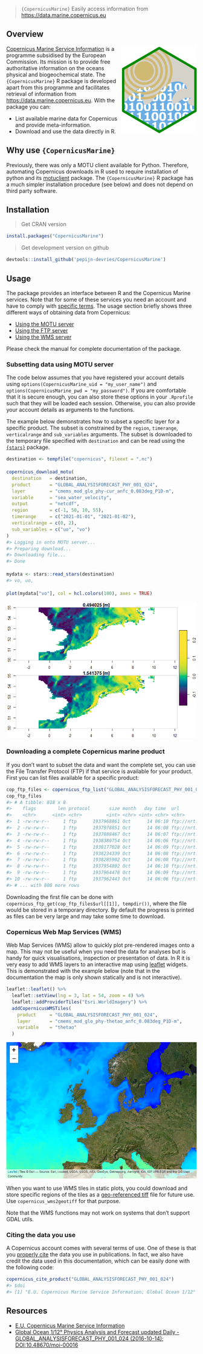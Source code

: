 
> `{CopernicusMarine}` Easily access information from
> <https://data.marine.copernicus.eu>

## Overview

<a href="https://github.com/pepijn-devries/CopernicusMarine/"><img src="man/figures/logo.png" alt="CopernicusMarine logo" align="right" /></a>

[Copernicus Marine Service
Information](https://marine.copernicus.eu/about) is a programme
subsidised by the European Commission. Its mission is to provide free
authoritative information on the oceans physical and biogeochemical
state. The `{CopernicusMarine}` R package is developed apart from this
programme and facilitates retrieval of information from
<https://data.marine.copernicus.eu>. With the package you can:

-   List available marine data for Copernicus and provide
    meta-information.
-   Download and use the data directly in R.

## Why use `{CopernicusMarine}`

Previously, there was only a MOTU client available for Python.
Therefore, automating Copernicus downloads in R used to require
installation of python and its
[motuclient](https://pypi.org/project/motuclient/) package. The
`{CopernicusMarine}` R package has a much simpler installation procedure
(see below) and does not depend on third party software.

## Installation

> Get CRAN version

``` r
install.packages("CopernicusMarine")
```

> Get development version on github

``` r
devtools::install_github('pepijn-devries/CopernicusMarine')
```

## Usage

The package provides an interface between R and the Copernicus Marine
services. Note that for some of these services you need an account and
have to comply with [specific
terms](https://marine.copernicus.eu/user-corner/service-commitments-and-licence).
The usage section briefly shows three different ways of obtaining data
from Copernicus:

-   [Using the MOTU server](#sec-motu)
-   [Using the FTP server](#sec-ftp)
-   [Using the WMS server](#sec-wms)

Please check the manual for complete documentation of the package.

<h3 id="sec-motu">
Subsetting data using MOTU server
</h3>

The code below assumes that you have registered your account details
using `options(CopernicusMarine_uid = "my_user_name")` and
`options(CopernicusMarine_pwd = "my_password")`. If you are comfortable
that it is secure enough, you can also store these options in your
`.Rprofile` such that they will be loaded each session. Otherwise, you
can also provide your account details as arguments to the functions.

The example below demonstrates how to subset a specific layer for a
specific product. The subset is constrained by the `region`,
`timerange`, `verticalrange` and `sub_variables` arguments. The subset
is downloaded to the temporary file specified with `destination` and can
be read using the [`{stars}`](https://r-spatial.github.io/stars/)
package.

``` r
destination <- tempfile("copernicus", fileext = ".nc")

copernicus_download_motu(
  destination   = destination,
  product       = "GLOBAL_ANALYSISFORECAST_PHY_001_024",
  layer         = "cmems_mod_glo_phy-cur_anfc_0.083deg_P1D-m",
  variable      = "sea_water_velocity",
  output        = "netcdf",
  region        = c(-1, 50, 10, 55),
  timerange     = c("2021-01-01", "2021-01-02"),
  verticalrange = c(0, 2),
  sub_variables = c("uo", "vo")
)
#> Logging in onto MOTU server...
#> Preparing download...
#> Downloading file...
#> Done

mydata <- stars::read_stars(destination)
#> vo, uo,

plot(mydata["vo"], col = hcl.colors(100), axes = TRUE)
```

![](man/figures/README-motu-subset-1.png)<!-- -->

<h3 id="sec-ftp">
Downloading a complete Copernicus marine product
</h3>

If you don’t want to subset the data and want the complete set, you can
use the File Transfer Protocol (FTP) if that service is available for
your product. First you can list files available for a specific product:

``` r
cop_ftp_files <- copernicus_ftp_list("GLOBAL_ANALYSISFORECAST_PHY_001_024", "cmems_mod_glo_phy-cur_anfc_0.083deg_P1D-m")
cop_ftp_files
#> # A tibble: 818 x 8
#>    flags        len protocol       size month   day time  url                   
#>    <chr>      <int> <chr>         <int> <chr> <int> <chr> <chr>                 
#>  1 -rw-rw-r--     1 ftp      1937968861 Oct      14 06:10 ftp://nrt.cmems-du.eu~
#>  2 -rw-rw-r--     1 ftp      1937978851 Oct      14 06:08 ftp://nrt.cmems-du.eu~
#>  3 -rw-rw-r--     1 ftp      1937888467 Oct      14 06:07 ftp://nrt.cmems-du.eu~
#>  4 -rw-rw-r--     1 ftp      1938380754 Oct      14 06:06 ftp://nrt.cmems-du.eu~
#>  5 -rw-rw-r--     1 ftp      1938177028 Oct      14 06:09 ftp://nrt.cmems-du.eu~
#>  6 -rw-rw-r--     1 ftp      1938234339 Oct      14 06:08 ftp://nrt.cmems-du.eu~
#>  7 -rw-rw-r--     1 ftp      1938285902 Oct      14 06:08 ftp://nrt.cmems-du.eu~
#>  8 -rw-rw-r--     1 ftp      1937954892 Oct      14 06:10 ftp://nrt.cmems-du.eu~
#>  9 -rw-rw-r--     1 ftp      1937964478 Oct      14 06:09 ftp://nrt.cmems-du.eu~
#> 10 -rw-rw-r--     1 ftp      1937962443 Oct      14 06:06 ftp://nrt.cmems-du.eu~
#> # ... with 808 more rows
```

Downloading the first file can be done with
`copernicus_ftp_get(cop_ftp_files$url[[1]], tempdir())`, where the file
would be stored in a temporary directory. By default the progress is
printed as files can be very large and may take some time to download.

<h3 id="sec-wms">
Copernicus Web Map Services (WMS)
</h3>

Web Map Services (WMS) allow to quickly plot pre-rendered images onto a
map. This may not be useful when you need the data for analyses but is
handy for quick visualisations, inspection or presentation of data. In R
it is very easy to add WMS layers to an interactive map using
[leaflet](https://rstudio.github.io/leaflet/) widgets. This is
demonstrated with the example below (note that in the documentation the
map is only shown statically and is not interactive).

``` r
leaflet::leaflet() %>%
  leaflet::setView(lng = 3, lat = 54, zoom = 4) %>%
  leaflet::addProviderTiles("Esri.WorldImagery") %>%
  addCopernicusWMSTiles(
    product     = "GLOBAL_ANALYSISFORECAST_PHY_001_024",
    layer       = "cmems_mod_glo_phy-thetao_anfc_0.083deg_P1D-m",
    variable    = "thetao"
  )
```

![](man/figures/README-leaflet-1.png)<!-- -->

When you want to use WMS tiles in static plots, you could download and
store specific regions of the tiles as a [geo-referenced
tiff](https://en.wikipedia.org/wiki/GeoTIFF) file for future use. Use
`copernicus_wms2geotiff` for that purpose.

Note that the WMS functions may not work on systems that don’t support
GDAL utils.

### Citing the data you use

A Copernicus account comes with several terms of use. One of these is
that you [properly
cite](https://help.marine.copernicus.eu/en/articles/4444611-how-to-cite-copernicus-marine-products-and-services)
the data you use in publications. In fact, we also have credit the data
used in this documentation, which can be easily done with the following
code:

``` r
copernicus_cite_product("GLOBAL_ANALYSISFORECAST_PHY_001_024")
#> $doi
#> [1] "E.U. Copernicus Marine Service Information; Global Ocean 1/12° Physics Analysis and Forecast updated Daily - GLOBAL_ANALYSISFORECAST_PHY_001_024 (2016-10-14). DOI:10.48670/moi-00016"
```

## Resources

-   [E.U. Copernicus Marine Service
    Information](https://data.marine.copernicus.eu)
-   [Global Ocean 1/12° Physics Analysis and Forecast updated Daily -
    GLOBAL_ANALYSISFORECAST_PHY_001_024 (2016-10-14);
    DOI:10.48670/moi-00016](https://doi.org/10.48670/moi-00016)
